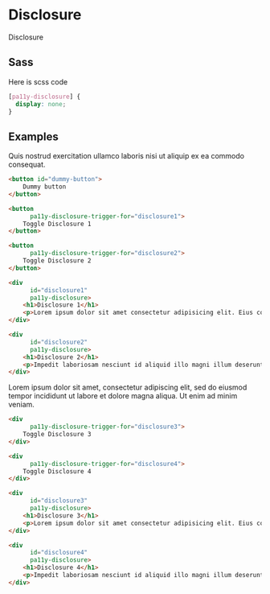 # Disclosure

Disclosure

## Sass

Here is scss code

```scss
[pa11y-disclosure] {
  display: none;
}
```

## Examples

Quis nostrud exercitation ullamco laboris nisi ut aliquip ex ea commodo consequat.


```html
<button id="dummy-button">
    Dummy button
</button>

<button
      pa11y-disclosure-trigger-for="disclosure1">
    Toggle Disclosure 1
</button>

<button
      pa11y-disclosure-trigger-for="disclosure2">
    Toggle Disclosure 2
</button>

<div
      id="disclosure1"
      pa11y-disclosure>
    <h1>Disclosure 1</h1>
    <p>Lorem ipsum dolor sit amet consectetur adipisicing elit. Eius consequuntur provident quos placeat id.</p>
</div>

<div
      id="disclosure2"
      pa11y-disclosure>
    <h1>Disclosure 2</h1>
    <p>Impedit laboriosam nesciunt id aliquid illo magni illum deserunt distinctio et, ab, perspiciatis placeat consequatur.</p>
</div>
```


Lorem ipsum dolor sit amet, consectetur adipiscing elit, sed do eiusmod tempor incididunt ut labore et dolore magna aliqua. Ut enim ad minim veniam.


```html
<div
      pa11y-disclosure-trigger-for="disclosure3">
    Toggle Disclosure 3
</div>

<div
      pa11y-disclosure-trigger-for="disclosure4">
    Toggle Disclosure 4
</div>

<div
      id="disclosure3"
      pa11y-disclosure>
    <h1>Disclosure 3</h1>
    <p>Lorem ipsum dolor sit amet consectetur adipisicing elit. Eius consequuntur provident quos placeat id.</p>
</div>

<div
      id="disclosure4"
      pa11y-disclosure>
    <h1>Disclosure 4</h1>
    <p>Impedit laboriosam nesciunt id aliquid illo magni illum deserunt distinctio et, ab, perspiciatis placeat consequatur.</p>
</div>
```
